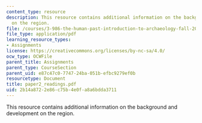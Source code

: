 ```yaml
---
content_type: resource
description: This resource contains additional information on the background and development
  on the region.
file: /courses/3-986-the-human-past-introduction-to-archaeology-fall-2006/2b14a8722e86c75b4e0fa8a6bdda3711_paper2_readings.pdf
file_type: application/pdf
learning_resource_types:
- Assignments
license: https://creativecommons.org/licenses/by-nc-sa/4.0/
ocw_type: OCWFile
parent_title: Assignments
parent_type: CourseSection
parent_uid: e87c47c0-7747-24ba-051b-efbc9279ef0b
resourcetype: Document
title: paper2_readings.pdf
uid: 2b14a872-2e86-c75b-4e0f-a8a6bdda3711
---
```

This resource contains additional information on the background and development on the region.